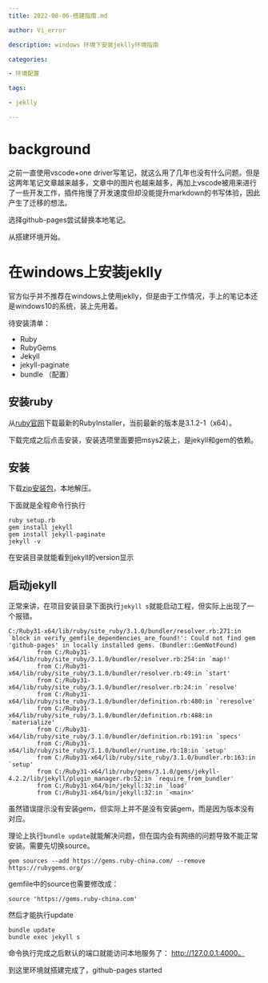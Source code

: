 ```yaml
---
title: 2022-08-06-搭建指南.md

author: Vi_error

description: windows 环境下安装jeklly环境指南

categories:

- 环境配置

tags:

- jeklly

---
```


# background

之前一直使用vscode+one
driver写笔记，就这么用了几年也没有什么问题。但是这两年笔记文章越来越多，文章中的图片也越来越多，再加上vscode被用来进行了一些开发工作，插件拖慢了开发速度但却没能提升markdown的书写体验，因此产生了迁移的想法。

选择github-pages尝试替换本地笔记。

从搭建环境开始。

# 在windows上安装jeklly

官方似乎并不推荐在windows上使用jeklly，但是由于工作情况，手上的笔记本还是windows10的系统，装上先用着。

待安装清单：
 - Ruby
 - RubyGems
 - Jekyll
 - jekyll-paginate
 - bundle （配置）

## 安装ruby
从[ruby官网](https://rubyinstaller.org/downloads/)下载最新的RubyInstaller，当前最新的版本是3.1.2-1（x64）。

下载完成之后点击安装，安装选项里面要把msys2装上，是jekyll和gem的依赖。

## 安装

下载[zip安装包](https://rubygems.org/pages/download)，本地解压。

下面就是全程命令行执行
```shell
ruby setup.rb
gem install jekyll
gem install jekyll-paginate
jekyll -v
```
在安装目录就能看到jekyll的version显示

## 启动jekyll

正常来讲，在项目安装目录下面执行```jekyll s```就能启动工程，但实际上出现了一个报错。
```
C:/Ruby31-x64/lib/ruby/site_ruby/3.1.0/bundler/resolver.rb:271:in `block in verify_gemfile_dependencies_are_found!': Could not find gem 'github-pages' in locally installed gems. (Bundler::GemNotFound)
        from C:/Ruby31-x64/lib/ruby/site_ruby/3.1.0/bundler/resolver.rb:254:in `map!'
        from C:/Ruby31-x64/lib/ruby/site_ruby/3.1.0/bundler/resolver.rb:49:in `start'
        from C:/Ruby31-x64/lib/ruby/site_ruby/3.1.0/bundler/resolver.rb:24:in `resolve'
        from C:/Ruby31-x64/lib/ruby/site_ruby/3.1.0/bundler/definition.rb:480:in `reresolve'
        from C:/Ruby31-x64/lib/ruby/site_ruby/3.1.0/bundler/definition.rb:488:in `materialize'
        from C:/Ruby31-x64/lib/ruby/site_ruby/3.1.0/bundler/definition.rb:191:in `specs'
        from C:/Ruby31-x64/lib/ruby/site_ruby/3.1.0/bundler/runtime.rb:18:in `setup'
        from C:/Ruby31-x64/lib/ruby/site_ruby/3.1.0/bundler.rb:163:in `setup'
        from C:/Ruby31-x64/lib/ruby/gems/3.1.0/gems/jekyll-4.2.2/lib/jekyll/plugin_manager.rb:52:in `require_from_bundler'
        from C:/Ruby31-x64/bin/jekyll:32:in `load'
        from C:/Ruby31-x64/bin/jekyll:32:in `<main>'
```
虽然错误提示没有安装gem，但实际上并不是没有安装gem，而是因为版本没有对应。

理论上执行```bundle update```就能解决问题，但在国内会有网络的问题导致不能正常安装。需要先切换source。
```shell
gem sources --add https://gems.ruby-china.com/ --remove https://rubygems.org/
```
gemfile中的source也需要修改成：
```shell
source 'https://gems.ruby-china.com'
```
然后才能执行update
```shell
bundle update
bundle exec jekyll s
```
命令执行完成之后默认的端口就能访问本地服务了： http://127.0.0.1:4000。


到这里环境就搭建完成了，github-pages started